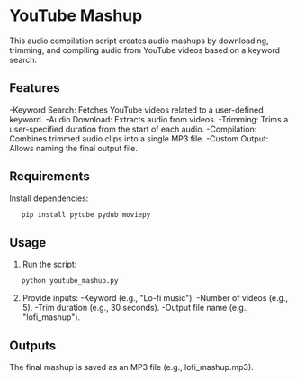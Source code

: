 # YouTube Mashup
This audio compilation script creates audio mashups by downloading, trimming, and compiling audio from YouTube videos based on a keyword search.

## Features
-Keyword Search: Fetches YouTube videos related to a user-defined keyword.
-Audio Download: Extracts audio from videos.
-Trimming: Trims a user-specified duration from the start of each audio.
-Compilation: Combines trimmed audio clips into a single MP3 file.
-Custom Output: Allows naming the final output file.

## Requirements
Install dependencies:
```bash
   pip install pytube pydub moviepy
```

## Usage
1. Run the script:
```bash
   python youtube_mashup.py
```
2. Provide inputs:
-Keyword (e.g., "Lo-fi music").
-Number of videos (e.g., 5).
-Trim duration (e.g., 30 seconds).
-Output file name (e.g., "lofi_mashup").

## Outputs
The final mashup is saved as an MP3 file (e.g., lofi_mashup.mp3).


